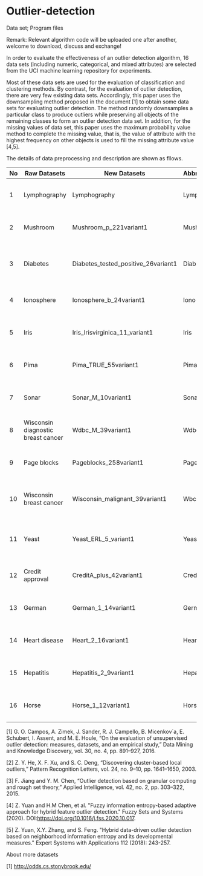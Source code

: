 # Outlier-detection
Data set; Program files

Remark: Relevant algorithm code will be uploaded one after another, welcome to download, discuss and exchange!

In order to evaluate the effectiveness of an outlier detection algorithm, 16 data sets (including numeric, categorical, and mixed attributes) are selected from the UCI machine learning repository for experiments.

Most of these data sets are used for the evaluation of classification and clustering methods. By contrast, for the evaluation of outlier detection, there are very few existing data sets. Accordingly, this paper uses the downsampling method proposed in the document [1] to obtain some data sets for evaluating outlier detection. The method randomly downsamples a particular class to produce outliers while preserving all objects of the remaining classes to form an outlier detection data set. In addition, for the missing values of data set, this paper uses the maximum probability value method to complete the missing value, that is, the value of attribute with the highest frequency on other objects is used to fill the missing attribute value [4,5].

The details of data preprocessing and description are shown as fllows.

| No |  Raw Datasets |New Datasets | Abbreviation | Preprocessing | numerical | categorical | Oulier | Normal | 
| -------- |--------|-------- |-------- |-------- |-------- | -------- | --------| -------- |
|  1| Lymphography|Lymphography| Lymp | Classes ''1'' and ''4'' are considered as outliers [2] | 0 | 8 | 6 | 142 |  
|  2| Mushroom|Mushroom_p_221variant1|Mush| Downsampling the class ''+" down to 221 objects | 0|22|221|4208| 
|  3| Diabetes|Diabetes_tested_positive_26variant1|Diab| Downsampling the class ''tested\_positive" down to 26 objects |8|0|26|500|
|  4| Ionosphere|Ionosphere_b_24variant1|Iono| Downsampling the class ''b" down to 24 objects |34|0|24|225|
|  5| Iris|Iris_Irisvirginica_11_variant1|Iris| Downsampling the class ''Iris-virginica" down to 11 objects |4|0|11|100| 
|  6| Pima|Pima_TRUE_55variant1|Pima| Downsampling the class ''TURE" down to 55 objects |9|0|55|500| 
|  7| Sonar|Sonar_M_10variant1|Sonar| Downsampling the class ''M" down to 10 objects|60|0|10|97|  
|  8| Wisconsin diagnostic breast cancer|Wdbc_M_39variant1|Wdbc| Downsampling the class ``M" down to 39 objects | 31|0|39|357|
|  9| Page blocks|Pageblocks_258variant1|Page| Downsampling the class ''Non-text" down to 258 objects |10|0|258|4913|
| 10| Wisconsin breast cancer|Wisconsin_malignant_39variant1|Wbc|202 ''malignant" (outlier) and 14 ``benign" objects were removed [2] | 9|0|39|444|
| 11| Yeast|Yeast_ERL_5_variant1|Yeast|Classes ''ERL" (outlier), ''CYT", ''NUC", and ''MIT" are selected [3]|8|0|5|1136|
| 12| Credit approval|CreditA_plus_42variant1|Cred| Downsampling the class ``+" down to 42 objects|6|9|42|383|
| 13| German|German_1_14variant1|Germ| Downsampling the class ``2" down to 14 objects|7|13|14|700|
| 14| Heart disease |Heart_2_16variant1|Heart| Downsampling the class ``2" down to 16 objects| 6|7|16|150|
| 15| Hepatitis |Hepatitis_2_9variant1|Hepa| Downsampling the class ``2" down to 9 objects |6|13|9|85|
| 16| Horse |Horse_1_12variant1|Horse| Downsampling the class ``1" down to 12 objects|8|19|12|244|


[1] G. O. Campos, A. Zimek, J. Sander, R. J. Campello, B. Micenkov´a, E. Schubert, I. Assent, and M. E. Houle, “On the evaluation of unsupervised outlier detection: measures, datasets, and an empirical study,” Data Mining and Knowledge Discovery, vol. 30, no. 4, pp. 891–927, 2016.

[2] Z. Y. He, X. F. Xu, and S. C. Deng, “Discovering cluster-based local outliers,” Pattern Recognition Letters, vol. 24, no. 9–10, pp. 1641–1650, 2003.

[3] F. Jiang and Y. M. Chen, “Outlier detection based on granular computing and rough set theory,” Applied Intelligence, vol. 42, no. 2, pp. 303–322, 2015.

[4] Z. Yuan and H.M Chen, et al. "Fuzzy information entropy-based adaptive approach for hybrid feature outlier detection." Fuzzy Sets and Systems (2020). DOI:https://doi.org/10.1016/j.fss.2020.10.017.

[5] Z. Yuan, X.Y. Zhang, and S. Feng. "Hybrid data-driven outlier detection based on neighborhood information entropy and its developmental measures." Expert Systems with Applications 112 (2018): 243-257.

About more datasets

[1] http://odds.cs.stonybrook.edu/
